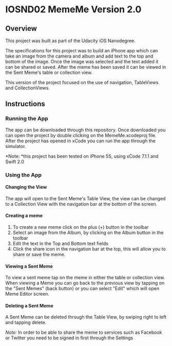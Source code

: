 # IOSND02 MemeMe Version 2.0
## Overview
This project was built as part of the Udacity iOS Nanodegree. 

The specifications for this project was to build an iPhone app which can take an image from the camera and album and add text to the top and bottom of the image. Once the image was selected and the text added it can be shared or saved. After the meme has been saved it can be viewed in the Sent Meme's table or collection view.

This version of the project focused on the use of navigation, TableViews and CollectionViews.

## Instructions
### Running the App
The app can be downloaded through this repository. Once downloaded you can open the project by double clicking on the MemeMe.xcodeproj file. After the project has opened in xCode you can run the app through the simulator.

*Note: *this project has been tested on iPhone 5S, using xCode 7.1.1 and Swift 2.0

### Using the App
#### Changing the View
The app will open to the Sent Meme's Table View, the view can be changed to a Collection View with the navigation bar at the bottom of the screen.

#### Creating a meme
1. To create a new meme click on the plus (+) button in the toolbar
2. Select an image from the Album, by clicking on the Album button in the toolbar
3. Edit the text in the Top and Bottom text fields
4. Click the share icon in the navigation bar at the top, this will allow you to share or save the meme.

#### Viewing a Sent Meme
To view a sent meme tap on the meme in either the table or collection view. When viewing a Meme you can go back to the previous view by tapping on the "Sent Memes" (back button) or you can select "Edit" which will open Meme Editor screen.

#### Deleting a Sent Meme
A Sent Meme can be deleted through the Table View, by swiping right to left and tapping delete.

*Note:* In order to be able to share the meme to services such as Facebook or Twitter you need to be signed in first through the Settings
